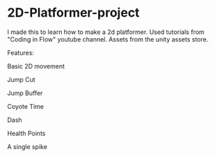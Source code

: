 # 2D-Platformer-project

I made this to learn how to make a 2d platformer. Used tutorials from "Coding in Flow" youtube channel. Assets from the unity assets store.

Features:

Basic 2D movement

Jump Cut

Jump Buffer

Coyote Time

Dash

Health Points

A single spike
